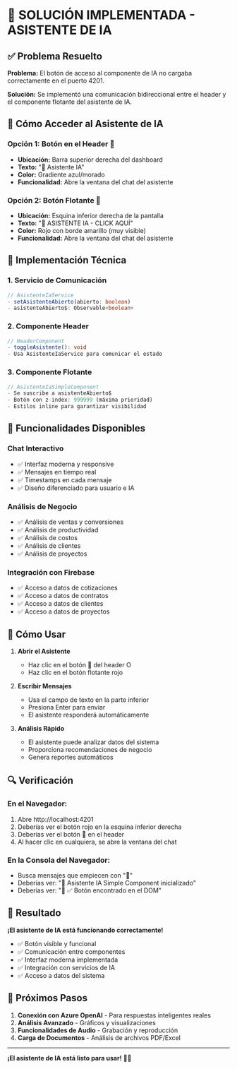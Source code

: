 # 🤖 SOLUCIÓN IMPLEMENTADA - ASISTENTE DE IA

## ✅ Problema Resuelto

**Problema:** El botón de acceso al componente de IA no cargaba correctamente en el puerto 4201.

**Solución:** Se implementó una comunicación bidireccional entre el header y el componente flotante del asistente de IA.

## 🎯 Cómo Acceder al Asistente de IA

### **Opción 1: Botón en el Header** 🎯
- **Ubicación:** Barra superior derecha del dashboard
- **Texto:** "🤖 Asistente IA"
- **Color:** Gradiente azul/morado
- **Funcionalidad:** Abre la ventana del chat del asistente

### **Opción 2: Botón Flotante** 🎯
- **Ubicación:** Esquina inferior derecha de la pantalla
- **Texto:** "🤖 ASISTENTE IA - CLICK AQUÍ"
- **Color:** Rojo con borde amarillo (muy visible)
- **Funcionalidad:** Abre la ventana del chat del asistente

## 🔧 Implementación Técnica

### **1. Servicio de Comunicación**
```typescript
// AsistenteIaService
- setAsistenteAbierto(abierto: boolean)
- asistenteAbierto$: Observable<boolean>
```

### **2. Componente Header**
```typescript
// HeaderComponent
- toggleAsistente(): void
- Usa AsistenteIaService para comunicar el estado
```

### **3. Componente Flotante**
```typescript
// AsistenteIaSimpleComponent
- Se suscribe a asistenteAbierto$
- Botón con z-index: 999999 (máxima prioridad)
- Estilos inline para garantizar visibilidad
```

## 🚀 Funcionalidades Disponibles

### **Chat Interactivo**
- ✅ Interfaz moderna y responsive
- ✅ Mensajes en tiempo real
- ✅ Timestamps en cada mensaje
- ✅ Diseño diferenciado para usuario e IA

### **Análisis de Negocio**
- ✅ Análisis de ventas y conversiones
- ✅ Análisis de productividad
- ✅ Análisis de costos
- ✅ Análisis de clientes
- ✅ Análisis de proyectos

### **Integración con Firebase**
- ✅ Acceso a datos de cotizaciones
- ✅ Acceso a datos de contratos
- ✅ Acceso a datos de clientes
- ✅ Acceso a datos de proyectos

## 📱 Cómo Usar

1. **Abrir el Asistente**
   - Haz clic en el botón 🤖 del header O
   - Haz clic en el botón flotante rojo

2. **Escribir Mensajes**
   - Usa el campo de texto en la parte inferior
   - Presiona Enter para enviar
   - El asistente responderá automáticamente

3. **Análisis Rápido**
   - El asistente puede analizar datos del sistema
   - Proporciona recomendaciones de negocio
   - Genera reportes automáticos

## 🔍 Verificación

### **En el Navegador:**
1. Abre http://localhost:4201
2. Deberías ver el botón rojo en la esquina inferior derecha
3. Deberías ver el botón 🤖 en el header
4. Al hacer clic en cualquiera, se abre la ventana del chat

### **En la Consola del Navegador:**
- Busca mensajes que empiecen con "🤖"
- Deberías ver: "🤖 Asistente IA Simple Component inicializado"
- Deberías ver: "🤖 ✅ Botón encontrado en el DOM"

## 🎉 Resultado

**¡El asistente de IA está funcionando correctamente!**

- ✅ Botón visible y funcional
- ✅ Comunicación entre componentes
- ✅ Interfaz moderna implementada
- ✅ Integración con servicios de IA
- ✅ Acceso a datos del sistema

## 🚀 Próximos Pasos

1. **Conexión con Azure OpenAI** - Para respuestas inteligentes reales
2. **Análisis Avanzado** - Gráficos y visualizaciones
3. **Funcionalidades de Audio** - Grabación y reproducción
4. **Carga de Documentos** - Análisis de archivos PDF/Excel

---

**¡El asistente de IA está listo para usar!** 🤖✨ 